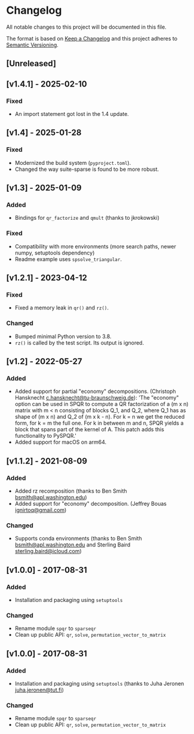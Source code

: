 # Changelog
All notable changes to this project will be documented in this file.

The format is based on [Keep a Changelog](http://keepachangelog.com/en/1.0.0/)
and this project adheres to [Semantic Versioning](http://semver.org/spec/v2.0.0.html).

## [Unreleased]

## [v1.4.1] - 2025-02-10
### Fixed
- An import statement got lost in the 1.4 update.

## [v1.4] - 2025-01-28
### Fixed
- Modernized the build system (`pyproject.toml`).
- Changed the way suite-sparse is found to be more robust.

## [v1.3] - 2025-01-09
### Added
- Bindings for `qr_factorize` and `qmult` (thanks to jkrokowski)

### Fixed
- Compatibility with more environments (more search paths, newer numpy, setuptools dependency)
- Readme example uses `spsolve_triangular`.

## [v1.2.1] - 2023-04-12
### Fixed
- Fixed a memory leak in `qr()` and `rz()`.
### Changed
- Bumped minimal Python version to 3.8.
- `rz()` is called by the test script. Its output is ignored.

## [v1.2] - 2022-05-27
### Added
- Added support for partial "economy" decompositions. (Christoph Hansknecht <c.hansknecht@tu-braunschweig.de>): 'The "economy" option can be used in SPQR to compute a QR factorization of a (m x n) matrix with m < n consisting of blocks Q_1, and Q_2, where Q_1 has as shape of (m x n) and Q_2 of (m x k - n). For k = n we get the reduced form, for k = m the full one. For k in between m and n, SPQR yields a block that spans part of the kernel of A. This patch adds this functionality to PySPQR.'
- Added support for macOS on arm64.

## [v1.1.2] - 2021-08-09
### Added
- Added rz recomposition (thanks to Ben Smith <bsmith@apl.washington.edu>)
- Added support for "economy" decomposition. (Jeffrey Bouas <ignirtoq@gmail.com>)
### Changed
- Supports conda environments (thanks to Ben Smith <bsmith@apl.washington.edu> and Sterling Baird <sterling.baird@icloud.com>)

## [v1.0.0] - 2017-08-31
### Added
 - Installation and packaging using `setuptools`
### Changed
 - Rename module `spqr` to `sparseqr`
 - Clean up public API: `qr`, `solve`, `permutation_vector_to_matrix`

## [v1.0.0] - 2017-08-31
### Added
 - Installation and packaging using `setuptools` (thanks to Juha Jeronen <juha.jeronen@tut.fi>)
### Changed
 - Rename module `spqr` to `sparseqr`
 - Clean up public API: `qr`, `solve`, `permutation_vector_to_matrix`
